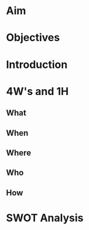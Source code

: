 # Aim

# Objectives

# Introduction

# 4W's and 1H

## What
## When
## Where
## Who
## How

# SWOT Analysis
